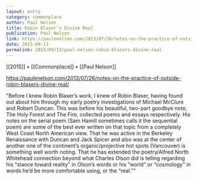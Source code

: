 ```yaml
---
layout: entry
category: commonplace
author: Paul Nelson
title: Robin Blaser's Divine Real
publication: Paul Nelson
link: https://paulenelson.com/2013/07/26/notes-on-the-practice-of-outside-robin-blasers-divine-real/
date: 2015-09-13
permalink: 2015/09/13/paul-nelson-robin-blasers-divine-real
---
```


[[2015]] • [[Commonplace]] • [[Paul Nelson]]

https://paulenelson.com/2013/07/26/notes-on-the-practice-of-outside-robin-blasers-divine-real/

"Before I knew Robin Blaser’s work, I knew of Robin Blaser, having found out about him through my early poetry investigations of Michael McClure and Robert Duncan. This was before his beautiful, two-part goodbye note, The Holy Forest and The Fire, collected poems and essays respectively. His notes on the serial poem (Sam Hamill sometimes calls it the sequential poem) are some of the best ever written on that topic from a completely West Coast North American view. That he was active in the Berkeley Renaissance with Duncan and Jack Spicer and also was at the center of another one of the continent’s organic/projective hot spots (Vancouver) is something well worth noting. That he has extended the poetry/Alfred North Whitehead connection beyond what Charles Olson did is telling regarding his “stance toward reality” in Olson’s words or his “world” or “cosmology” in words he’d be more comfortable using, or the “real.”"
 
 
